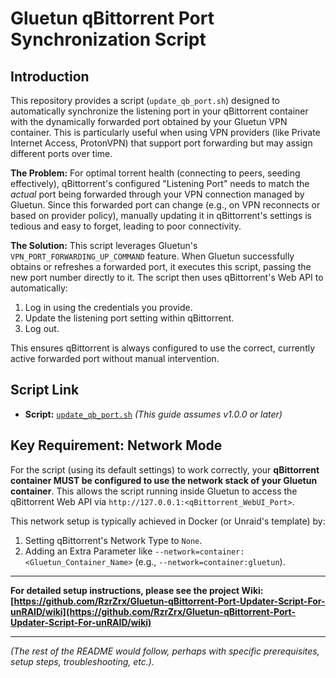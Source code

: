 # Gluetun qBittorrent Port Synchronization Script

## Introduction

This repository provides a script (`update_qb_port.sh`) designed to automatically synchronize the listening port in your qBittorrent container with the dynamically forwarded port obtained by your Gluetun VPN container. This is particularly useful when using VPN providers (like Private Internet Access, ProtonVPN) that support port forwarding but may assign different ports over time.

**The Problem:** For optimal torrent health (connecting to peers, seeding effectively), qBittorrent's configured "Listening Port" needs to match the *actual* port being forwarded through your VPN connection managed by Gluetun. Since this forwarded port can change (e.g., on VPN reconnects or based on provider policy), manually updating it in qBittorrent's settings is tedious and easy to forget, leading to poor connectivity.

**The Solution:** This script leverages Gluetun's `VPN_PORT_FORWARDING_UP_COMMAND` feature. When Gluetun successfully obtains or refreshes a forwarded port, it executes this script, passing the new port number directly to it. The script then uses qBittorrent's Web API to automatically:
1. Log in using the credentials you provide.
2. Update the listening port setting within qBittorrent.
3. Log out.

This ensures qBittorrent is always configured to use the correct, currently active forwarded port without manual intervention.

## Script Link

*   **Script:** [`update_qb_port.sh`](https://github.com/RzrZrx/Gluetun-qBittorrent-Port-Updater-Script-For-unRAID/blob/main/Script/update_qb_port.sh) *(This guide assumes v1.0.0 or later)*


## Key Requirement: Network Mode

For the script (using its default settings) to work correctly, your **qBittorrent container MUST be configured to use the network stack of your Gluetun container**. This allows the script running inside Gluetun to access the qBittorrent Web API via `http://127.0.0.1:<qBittorrent_WebUI_Port>`.

This network setup is typically achieved in Docker (or Unraid's template) by:
1. Setting qBittorrent's Network Type to `None`.
2. Adding an Extra Parameter like `--network=container:<Gluetun_Container_Name>` (e.g., `--network=container:gluetun`).

---

**For detailed setup instructions, please see the project Wiki:**
**[https://github.com/RzrZrx/Gluetun-qBittorrent-Port-Updater-Script-For-unRAID/wiki](https://github.com/RzrZrx/Gluetun-qBittorrent-Port-Updater-Script-For-unRAID/wiki)**

---

*(The rest of the README would follow, perhaps with specific prerequisites, setup steps, troubleshooting, etc.).*
